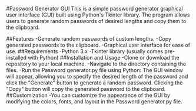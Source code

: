 #Password Generator GUI
This is a simple password generator graphical user interface (GUI) built using Python's Tkinter library. The program allows users to generate random passwords of desired lengths and copy them to the clipboard.

##Features
  -Generate random passwords of custom lengths.
  -Copy generated passwords to the clipboard.
  -Graphical user interface for ease of use.
##Requirements
  -Python 3.x
  -Tkinter library (usually comes pre-installed with Python)
##Installation and Usage
  -Clone or download the repository to your local machine.
  -Navigate to the directory containing the files.
  -Run the Password generator.py file using Python:
   The GUI window will appear, allowing you to specify the desired length of the password and click the "Generate" button to 
   generate a random password. Clicking the "Copy" button will copy the generated password to the clipboard.
##Customization
  -You can customize the appearance of the GUI by modifying the colors, fonts, and layout in the Password generator.py file.
